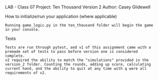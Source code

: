 
LAB - Class 07
Project: Ten Thousand Version 2
Author: Casey Glidewell

How to initialize/run your application (where applicable)

    Running game_logic.py in the ten_thousand folder will begin the game in your console.

Tests

    Tests are run through pytest, and v1 of this assignment came with a premade set of tests to pass before version one is considered complete.
    v2 required the ability to match the "simulations" provided in the version_2 folder. Counting the rounds, adding up score, calculating current hand, and the ability to quit at any time with q were all requirements of v2.